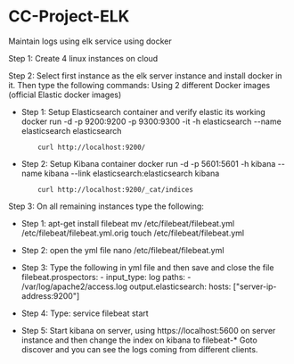 # CC-Project-ELK
Maintain logs using elk service using docker

Step 1: Create 4 linux instances on cloud

Step 2: Select first instance as the elk server instance and install docker in it. Then type the following commands:
Using 2 different Docker images (official Elastic docker images)

- Step 1: Setup Elasticsearch container and verify elastic its working
docker run -d -p 9200:9200 -p 9300:9300 -it -h elasticsearch --name elasticsearch elasticsearch

          curl http://localhost:9200/

- Step 2: Setup Kibana container
docker run -d  -p 5601:5601 -h kibana --name kibana --link elasticsearch:elasticsearch kibana

          curl http://localhost:9200/_cat/indices

Step 3: On all remaining instances type the following:
- Step 1: apt-get install filebeat
          mv /etc/filebeat/filebeat.yml /etc/filebeat/filebeat.yml.orig
          touch /etc/filebeat/filebeat.yml
          
- Step 2: open the yml file
          nano /etc/filebeat/filebeat.yml
          
- Step 3: Type the following in yml file and then save and close the file
          filebeat.prospectors:
          - input_type: log
           paths:
           - /var/log/apache2/access.log
          output.elasticsearch:
           hosts: ["server-ip-address:9200"]
           
- Step 4: Type:
          service filebeat start
          
- Step 5: Start kibana on server, using https://localhost:5600 on server instance and then change the index on kibana to filebeat-*
          Goto discover and you can see the logs coming from different clients.
